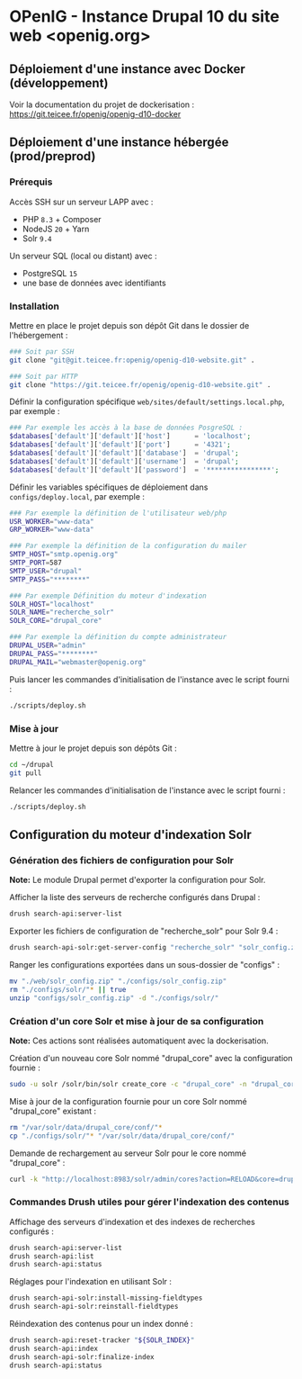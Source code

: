 OPenIG - Instance Drupal 10 du site web <openig.org>
================================================================================


Déploiement d'une instance avec Docker (développement)
--------------------------------------------------------------------------------

Voir la documentation du projet de dockerisation :
<https://git.teicee.fr/openig/openig-d10-docker>


Déploiement d'une instance hébergée (prod/preprod)
--------------------------------------------------------------------------------

### Prérequis

Accès SSH sur un serveur LAPP avec :

-	PHP    `8.3` + Composer
-	NodeJS `20`  + Yarn
-	Solr   `9.4`

Un serveur SQL (local ou distant) avec :

-	PostgreSQL `15`
-	une base de données avec identifiants


### Installation

Mettre en place le projet depuis son dépôt Git dans le dossier de l'hébergement :
```bash
### Soit par SSH
git clone "git@git.teicee.fr:openig/openig-d10-website.git" .

### Soit par HTTP
git clone "https://git.teicee.fr/openig/openig-d10-website.git" .
```

Définir la configuration spécifique `web/sites/default/settings.local.php`, par exemple :
```php
### Par exemple les accès à la base de données PosgreSQL :
$databases['default']['default']['host']      = 'localhost';
$databases['default']['default']['port']      = '4321';
$databases['default']['default']['database']  = 'drupal';
$databases['default']['default']['username']  = 'drupal';
$databases['default']['default']['password']  = '****************';
```

Définir les variables spécifiques de déploiement dans `configs/deploy.local`, par exemple :
```bash
### Par exemple la définition de l'utilisateur web/php
USR_WORKER="www-data"
GRP_WORKER="www-data"

### Par exemple la définition de la configuration du mailer
SMTP_HOST="smtp.openig.org"
SMTP_PORT=587
SMTP_USER="drupal"
SMTP_PASS="********"

### Par exemple Définition du moteur d'indexation
SOLR_HOST="localhost"
SOLR_NAME="recherche_solr"
SOLR_CORE="drupal_core"

### Par exemple la définition du compte administrateur
DRUPAL_USER="admin"
DRUPAL_PASS="********"
DRUPAL_MAIL="webmaster@openig.org"
```

Puis lancer les commandes d'initialisation de l'instance avec le script fourni :
```bash
./scripts/deploy.sh
```

### Mise à jour

Mettre à jour le projet depuis son dépôts Git :
```bash
cd ~/drupal
git pull
```

Relancer les commandes d'initialisation de l'instance avec le script fourni :
```bash
./scripts/deploy.sh
```


Configuration du moteur d'indexation Solr
--------------------------------------------------------------------------------

### Génération des fichiers de configuration pour Solr

**Note:** Le module Drupal permet d'exporter la configuration pour Solr.

Afficher la liste des serveurs de recherche configurés dans Drupal :
```bash
drush search-api:server-list
```

Exporter les fichiers de configuration de "recherche_solr" pour Solr 9.4 :
```bash
drush search-api-solr:get-server-config "recherche_solr" "solr_config.zip" 9.4
```

Ranger les configurations exportées dans un sous-dossier de "configs" :
```bash
mv "./web/solr_config.zip" "./configs/solr_config.zip"
rm "./configs/solr/"* || true
unzip "configs/solr_config.zip" -d "./configs/solr/"
```

### Création d'un core Solr et mise à jour de sa configuration

**Note:** Ces actions sont réalisées automatiquent avec la dockerisation.

Création d'un nouveau core Solr nommé "drupal_core" avec la configuration fournie :
```bash
sudo -u solr /solr/bin/solr create_core -c "drupal_core" -n "drupal_core" -d "./configs/solr/"
```

Mise à jour de la configuration fournie pour un core Solr nommé "drupal_core" existant :
```bash
rm "/var/solr/data/drupal_core/conf/"*
cp "./configs/solr/"* "/var/solr/data/drupal_core/conf/"
```

Demande de rechargement au serveur Solr pour le core nommé "drupal_core" :
```bash
curl -k "http://localhost:8983/solr/admin/cores?action=RELOAD&core=drupal_core"
```

### Commandes Drush utiles pour gérer l'indexation des contenus

Affichage des serveurs d'indexation et des indexes de recherches configurés :
```bash
drush search-api:server-list
drush search-api:list
drush search-api:status
```

Réglages pour l'indexation en utilisant Solr :
```bash
drush search-api-solr:install-missing-fieldtypes
drush search-api-solr:reinstall-fieldtypes
```

Réindexation des contenus pour un index donné :
```bash
drush search-api:reset-tracker "${SOLR_INDEX}"
drush search-api:index
drush search-api-solr:finalize-index
drush search-api:status
```

